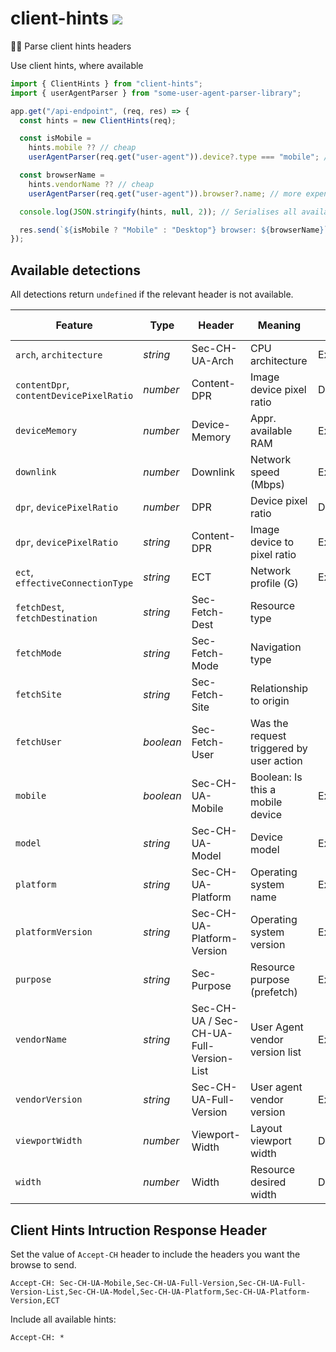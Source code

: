 # client-hints [![](https://img.shields.io/npm/v/client-hints.svg?style=flat-square)](https://www.npmjs.com/package/client-hints)

🕵️‍♂️ Parse client hints headers

Use client hints, where available

```js
import { ClientHints } from "client-hints";
import { userAgentParser } from "some-user-agent-parser-library";

app.get("/api-endpoint", (req, res) => {
  const hints = new ClientHints(req);

  const isMobile =
    hints.mobile ?? // cheap
    userAgentParser(req.get("user-agent")).device?.type === "mobile"; // more expensive

  const browserName =
    hints.vendorName ?? // cheap
    userAgentParser(req.get("user-agent")).browser?.name; // more expensive

  console.log(JSON.stringify(hints, null, 2)); // Serialises all available hints

  res.send(`${isMobile ? "Mobile" : "Desktop"} browser: ${browserName}`);
});
```

## Available detections

All detections return `undefined` if the relevant header is not available.

| Feature                                 | Type      | Header                                  | Meaning                                  | Adoption level |
| --------------------------------------- | --------- | --------------------------------------- | ---------------------------------------- | -------------- |
| `arch`, `architecture`                  | _string_  | Sec-CH-UA-Arch                          | CPU architecture                         | Experimental   |
| `contentDpr`, `contentDevicePixelRatio` | _number_  | Content-DPR                             | Image device pixel ratio                 | Deprecated     |
| `deviceMemory`                          | _number_  | Device-Memory                           | Appr. available RAM                      | Experimental   |
| `downlink`                              | _number_  | Downlink                                | Network speed (Mbps)                     | Experimental   |
| `dpr`, `devicePixelRatio`               | _number_  | DPR                                     | Device pixel ratio                       | Deprecated     |
| `dpr`, `devicePixelRatio`               | _string_  | Content-DPR                             | Image device to pixel ratio              | Experimental   |
| `ect`, `effectiveConnectionType`        | _string_  | ECT                                     | Network profile (G)                      | Experimental   |
| `fetchDest`, `fetchDestination`         | _string_  | Sec-Fetch-Dest                          | Resource type                            |
| `fetchMode`                             | _string_  | Sec-Fetch-Mode                          | Navigation type                          |
| `fetchSite`                             | _string_  | Sec-Fetch-Site                          | Relationship to origin                   |
| `fetchUser`                             | _boolean_ | Sec-Fetch-User                          | Was the request triggered by user action |
| `mobile`                                | _boolean_ | Sec-CH-UA-Mobile                        | Boolean: Is this a mobile device         | Experimental   |
| `model`                                 | _string_  | Sec-CH-UA-Model                         | Device model                             | Experimental   |
| `platform`                              | _string_  | Sec-CH-UA-Platform                      | Operating system name                    | Experimental   |
| `platformVersion`                       | _string_  | Sec-CH-UA-Platform-Version              | Operating system version                 | Experimental   |
| `purpose`                               | _string_  | Sec-Purpose                             | Resource purpose (prefetch)              | Experimental   |
| `vendorName`                            | _string_  | Sec-CH-UA / Sec-CH-UA-Full-Version-List | User Agent vendor version list           | Experimental   |
| `vendorVersion`                         | _string_  | Sec-CH-UA-Full-Version                  | User agent vendor version                | Experimental   |
| `viewportWidth`                         | _number_  | Viewport-Width                          | Layout viewport width                    | Deprecated     |
| `width`                                 | _number_  | Width                                   | Resource desired width                   | Deprecated     |

## Client Hints Intruction Response Header

Set the value of `Accept-CH` header to include the headers you want the browse to send.

```plaintext
Accept-CH: Sec-CH-UA-Mobile,Sec-CH-UA-Full-Version,Sec-CH-UA-Full-Version-List,Sec-CH-UA-Model,Sec-CH-UA-Platform,Sec-CH-UA-Platform-Version,ECT
```

Include all available hints:

```plaintext
Accept-CH: *
```
